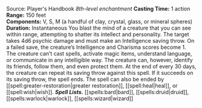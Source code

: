 Source: Player's Handbook
*8th-level enchantment*
**Casting Time:** 1 action  
**Range:** 150 feet  
**Components:** V, S, M (a handful of clay, crystal, glass, or mineral spheres)  
**Duration:** Instantaneous
You blast the mind of a creature that you can see within range, attempting to shatter its intellect and personality. The target takes 4d6 psychic damage and must make an Intelligence saving throw.
On a failed save, the creature’s Intelligence and Charisma scores become 1. The creature can’t cast spells, activate magic items, understand language, or communicate in any intelligible way. The creature can, however, identify its friends, follow them, and even protect them.
At the end of every 30 days, the creature can repeat its saving throw against this spell. If it succeeds on its saving throw, the spell ends. The spell can also be ended by [[spell:greater-restoration|greater restoration]], [[spell:heal|heal]], or [[spell:wish|wish]].
***Spell Lists.*** [[spells:bard|bard]], [[spells:druid|druid]], [[spells:warlock|warlock]], [[spells:wizard|wizard]]